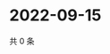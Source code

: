 # 2022-09-15

共 0 条

<!-- BEGIN WEIBO -->
<!-- 最后更新时间 Thu Sep 15 2022 23:02:02 GMT+0800 (China Standard Time) -->

<!-- END WEIBO -->
